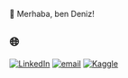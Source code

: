 
👋 Merhaba, ben Deniz!<br>


## 🌐 
[![LinkedIn](https://img.shields.io/badge/LinkedIn-%230077B5.svg?logo=linkedin&logoColor=white)](https://www.linkedin.com/in/denizumurr/) [![email](https://img.shields.io/badge/Email-D14836?logo=gmail&logoColor=white)](mailto:umurdeniz300@gmail.com) [![Kaggle](https://img.shields.io/badge/Kaggle-20BEFF?logo=kaggle&logoColor=white)](https://www.kaggle.com/dnzzmr)

